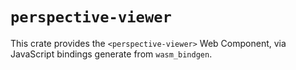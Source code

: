 # `perspective-viewer`

This crate provides the `<perspective-viewer>` Web Component, via JavaScript
bindings generate from `wasm_bindgen`.
